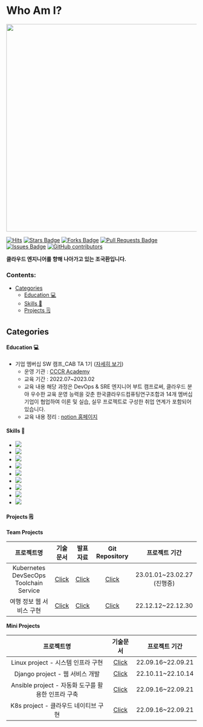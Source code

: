 # Who Am I?
<img src="https://cdn.pixabay.com/photo/2018/11/28/10/45/cloud-3843352_960_720.jpg" style="width:550px;"></a>


[![Hits](https://hits.seeyoufarm.com/api/count/incr/badge.svg?url=https%3A%2F%2Fgithub.com%2Fonesenal%2Fonesenal.git&count_bg=%23B20CB6&title_bg=%23000000&icon=github.svg&icon_color=%23E7E7E7&title=hits&edge_flat=true)](https://hits.seeyoufarm.com)
<a href="https://github.com/onesenal/onesenal/stargazers"><img src="https://img.shields.io/github/stars/onesenal/onesenal" alt="Stars Badge"/></a>
<a href="https://github.com/onesenal/onesenal/network/members"><img src="https://img.shields.io/github/forks/onesenal/onesenal" alt="Forks Badge"/></a>
<a href="https://github.com/onesenal/onesenal/pulls"><img src="https://img.shields.io/github/issues-pr/onesenal/onesenal" alt="Pull Requests Badge"/></a>
<a href="https://github.com/onesenal/onesenal/issues"><img src="https://img.shields.io/github/issues/onesenal/onesenal" alt="Issues Badge"/></a>
<a href="https://github.com/onesenal/onesenal/graphs/contributors"><img alt="GitHub contributors" src="https://img.shields.io/github/contributors/onesenal/onesenal?color=2b9348"></a>


<b>클라우드 엔지니어를 향해 나아가고 있는 조국환입니다.</b>

</div>

### Contents:
  - [Categories](#categories)
      - [Education 💻](#Education-)
      - [Skills 🚀](#Skills-)
      - [Projects 🗒](#Projects-)

## Categories

#### Education 💻
- 기업 멤버십 SW 캠프_CAB TA 1기 ([자세히 보기](https://www.cccr-edu.or.kr/course/course_view.jsp?id=40388&cid=4301&ch=course&page=1))
	- 운영 기관 : [CCCR Academy](https://www.cccr-edu.or.kr)
	- 교육 기간 : 2022.07~2023.02
	- 교육 내용 
	해당 과정은 DevOps & SRE 엔지니어 부트 캠프로써, 클라우드 분야 우수한 교육 운영 능력을 갖춘 한국클라우드컴퓨팅연구조합과 14개 멤버십 기업이 협업하여 이론 및 실습, 실무 프로젝트로 구성한 취업 연계가 포함되어 있습니다.
	- 교육 내용 정리 : [notion 홈페이지](https://tundra-trombone-a83.notion.site/7cb024ae34974cb7916325b3b8d8ce7a)


#### Skills 🚀
- <img src="https://img.shields.io/badge/Linux-000000?style=flat-square&logo=Linux&logoColor=white"/>
- <img src="https://img.shields.io/badge/Python-3776AB?style=flat-square&logo=Python&logoColor=white"/>
- <img src="https://img.shields.io/badge/Django-092E20?style=flat-square&logo=Django&logoColor=white"/>
- <img src="https://img.shields.io/badge/Ansible%20-000000?style=flat-square&logo=Ansible&logoColor=white"/>
- <img src="https://img.shields.io/badge/Amazon-000000?style=flat-square&logo=Amazon&logoColor=white"/>
- <img src="https://img.shields.io/badge/Docker-61DAFB?style=flat-square&logo=Docker&logoColor=white"/>
- <img src="https://img.shields.io/badge/Kubernetes-3776AB?style=flat-square&logo=Kubernetes&logoColor=white"/>
- <img src="https://img.shields.io/badge/Github-000000?style=flat-square&logo=Github&logoColor=white"/>
- <img src="https://img.shields.io/badge/Jenkins-4FC08D?style=flat-square&logo=Jenkins&logoColor=white"/>

#### Projects 🗒
<b>Team Projects</b>

 프로젝트명 | 기술문서 | 발표자료 | Git Repository |프로젝트 기간 
:-------------: | :-------------: | :-------------: | :-------------: | :-------------:
 Kubernetes DevSecOps Toolchain Service | [Click](https://docs.google.com/document/d/1o6YaBrFl9ouEKxEBeTSaunQ44BkN39gFtcnx9rqwdEA/edit?usp=sharing) | [Click](https://docs.google.com/presentation/d/1GLuxI_fw9zpWJB_8srKz1OQcm_dco2Up/edit?usp=sharing&ouid=106249240240065525675&rtpof=true&sd=true) | [Click](https://github.com/onesenal/Innogrid_Project.git) | 23.01.01~23.02.27 (진행중) 
여행 정보 웹 서비스 구현  | [Click](https://docs.google.com/document/d/1wqkB6zIrmwV0IeDULK8YuQFSvVFtMm5N/edit?usp=share_link&ouid=106249240240065525675&rtpof=true&sd=true)  | [Click](https://docs.google.com/presentation/d/1au2VufDmURyHaBiN-X1neYttO9TQMRXh/edit?usp=share_link&ouid=106249240240065525675&rtpof=true&sd=true) | [Click](https://github.com/onesenal/CCCR_Project.git) |  22.12.12~22.12.30

<b>Mini Projects</b>

 프로젝트명 | 기술문서 | 프로젝트 기간 
:-------------: | :-------------:  | :-------------:
 Linux project - 시스템 인프라 구현 | [Click](https://drive.google.com/file/d/16fSBJVo4zm6a5a5IAprCJPJRZYhURYBk/view?usp=sharing) | 22.09.16~22.09.21 
 Django project - 웹 서비스 개발 | [Click](https://drive.google.com/file/d/1vE2rh6WqVY7MWVKwjfRVDQvauiITB00M/view?usp=sharing) | 22.10.11~22.10.14
  Ansible project - 자동화 도구를 활용한 인프라 구축 | [Click](https://drive.google.com/file/d/16fSBJVo4zm6a5a5IAprCJPJRZYhURYBk/view?usp=sharing) | 22.09.16~22.09.21
   K8s project - 클라우드 네이티브 구현 | [Click](https://drive.google.com/file/d/1V9K4yxZnW3LJBOt4el_tEJXd7F0D0ifd/view?usp=sharing) | 22.09.16~22.09.21




